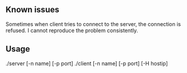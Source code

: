 ## Known issues
Sometimes when client tries to connect to the server, the connection is refused. I cannot reproduce the problem consistently. 

## Usage
./server [-n name] [-p port]
./client [-n name] [-p port] [-H hostip]